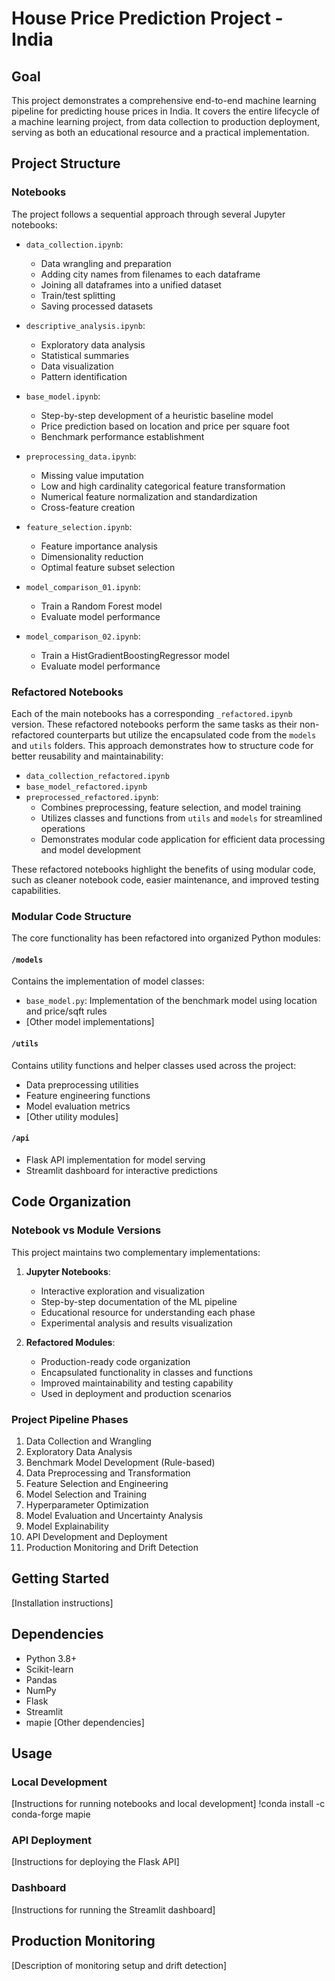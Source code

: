 # House Price Prediction Project - India

## Goal
This project demonstrates a comprehensive end-to-end machine learning pipeline for predicting house prices in India. It covers the entire lifecycle of a machine learning project, from data collection to production deployment, serving as both an educational resource and a practical implementation.

## Project Structure

### Notebooks
The project follows a sequential approach through several Jupyter notebooks:

- `data_collection.ipynb`:
  - Data wrangling and preparation
  - Adding city names from filenames to each dataframe
  - Joining all dataframes into a unified dataset
  - Train/test splitting
  - Saving processed datasets

- `descriptive_analysis.ipynb`:
  - Exploratory data analysis
  - Statistical summaries
  - Data visualization
  - Pattern identification

- `base_model.ipynb`:
  - Step-by-step development of a heuristic baseline model
  - Price prediction based on location and price per square foot
  - Benchmark performance establishment

- `preprocessing_data.ipynb`:
  - Missing value imputation
  - Low and high cardinality categorical feature transformation
  - Numerical feature normalization and standardization
  - Cross-feature creation

- `feature_selection.ipynb`:
  - Feature importance analysis
  - Dimensionality reduction
  - Optimal feature subset selection

- `model_comparison_01.ipynb`: 
  - Train a Random Forest model
  - Evaluate model performance

- `model_comparison_02.ipynb`:
  - Train a HistGradientBoostingRegressor model
  - Evaluate model performance

### Refactored Notebooks
Each of the main notebooks has a corresponding `_refactored.ipynb` version. These refactored notebooks perform the same tasks as their non-refactored counterparts but utilize the encapsulated code from the `models` and `utils` folders. This approach demonstrates how to structure code for better reusability and maintainability:

- `data_collection_refactored.ipynb`
- `base_model_refactored.ipynb`
- `preprocessed_refactored.ipynb`: 
  - Combines preprocessing, feature selection, and model training
  - Utilizes classes and functions from `utils` and `models` for streamlined operations
  - Demonstrates modular code application for efficient data processing and model development

These refactored notebooks highlight the benefits of using modular code, such as cleaner notebook code, easier maintenance, and improved testing capabilities.

### Modular Code Structure
The core functionality has been refactored into organized Python modules:

#### `/models`
Contains the implementation of model classes:
- `base_model.py`: Implementation of the benchmark model using location and price/sqft rules
- [Other model implementations]

#### `/utils`
Contains utility functions and helper classes used across the project:
- Data preprocessing utilities
- Feature engineering functions
- Model evaluation metrics
- [Other utility modules]

#### `/api`
- Flask API implementation for model serving
- Streamlit dashboard for interactive predictions

## Code Organization

### Notebook vs Module Versions
This project maintains two complementary implementations:

1. **Jupyter Notebooks**: 
   - Interactive exploration and visualization
   - Step-by-step documentation of the ML pipeline
   - Educational resource for understanding each phase
   - Experimental analysis and results visualization

2. **Refactored Modules**: 
   - Production-ready code organization
   - Encapsulated functionality in classes and functions
   - Improved maintainability and testing capability
   - Used in deployment and production scenarios

### Project Pipeline Phases
1. Data Collection and Wrangling
2. Exploratory Data Analysis
3. Benchmark Model Development (Rule-based)
4. Data Preprocessing and Transformation
5. Feature Selection and Engineering
6. Model Selection and Training
7. Hyperparameter Optimization
8. Model Evaluation and Uncertainty Analysis
9. Model Explainability
10. API Development and Deployment
11. Production Monitoring and Drift Detection

## Getting Started
[Installation instructions]

## Dependencies
- Python 3.8+
- Scikit-learn
- Pandas
- NumPy
- Flask
- Streamlit
- mapie
[Other dependencies]

## Usage
### Local Development
[Instructions for running notebooks and local development]
!conda install -c conda-forge mapie

### API Deployment
[Instructions for deploying the Flask API]

### Dashboard
[Instructions for running the Streamlit dashboard]

## Production Monitoring
[Description of monitoring setup and drift detection]